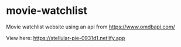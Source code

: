 # movie-watchlist

Movie watchlist website using an api from https://www.omdbapi.com/

View here: https://stellular-pie-0931d1.netlify.app
